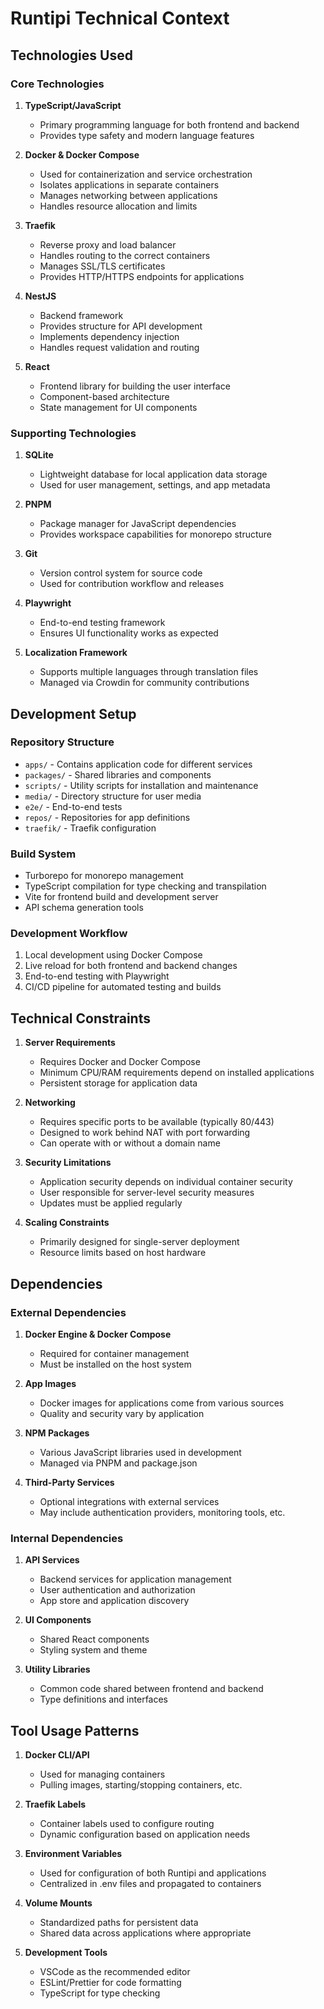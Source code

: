 # Runtipi Technical Context

## Technologies Used

### Core Technologies

1. **TypeScript/JavaScript**
   - Primary programming language for both frontend and backend
   - Provides type safety and modern language features

2. **Docker & Docker Compose**
   - Used for containerization and service orchestration
   - Isolates applications in separate containers
   - Manages networking between applications
   - Handles resource allocation and limits

3. **Traefik**
   - Reverse proxy and load balancer
   - Handles routing to the correct containers
   - Manages SSL/TLS certificates
   - Provides HTTP/HTTPS endpoints for applications

4. **NestJS**
   - Backend framework
   - Provides structure for API development
   - Implements dependency injection
   - Handles request validation and routing

5. **React**
   - Frontend library for building the user interface
   - Component-based architecture
   - State management for UI components

### Supporting Technologies

1. **SQLite**
   - Lightweight database for local application data storage
   - Used for user management, settings, and app metadata

2. **PNPM**
   - Package manager for JavaScript dependencies
   - Provides workspace capabilities for monorepo structure

3. **Git**
   - Version control system for source code
   - Used for contribution workflow and releases

4. **Playwright**
   - End-to-end testing framework
   - Ensures UI functionality works as expected

5. **Localization Framework**
   - Supports multiple languages through translation files
   - Managed via Crowdin for community contributions

## Development Setup

### Repository Structure

- `apps/` - Contains application code for different services
- `packages/` - Shared libraries and components
- `scripts/` - Utility scripts for installation and maintenance
- `media/` - Directory structure for user media
- `e2e/` - End-to-end tests
- `repos/` - Repositories for app definitions
- `traefik/` - Traefik configuration

### Build System

- Turborepo for monorepo management
- TypeScript compilation for type checking and transpilation
- Vite for frontend build and development server
- API schema generation tools

### Development Workflow

1. Local development using Docker Compose
2. Live reload for both frontend and backend changes
3. End-to-end testing with Playwright
4. CI/CD pipeline for automated testing and builds

## Technical Constraints

1. **Server Requirements**
   - Requires Docker and Docker Compose
   - Minimum CPU/RAM requirements depend on installed applications
   - Persistent storage for application data

2. **Networking**
   - Requires specific ports to be available (typically 80/443)
   - Designed to work behind NAT with port forwarding
   - Can operate with or without a domain name

3. **Security Limitations**
   - Application security depends on individual container security
   - User responsible for server-level security measures
   - Updates must be applied regularly

4. **Scaling Constraints**
   - Primarily designed for single-server deployment
   - Resource limits based on host hardware

## Dependencies

### External Dependencies

1. **Docker Engine & Docker Compose**
   - Required for container management
   - Must be installed on the host system

2. **App Images**
   - Docker images for applications come from various sources
   - Quality and security vary by application

3. **NPM Packages**
   - Various JavaScript libraries used in development
   - Managed via PNPM and package.json

4. **Third-Party Services**
   - Optional integrations with external services
   - May include authentication providers, monitoring tools, etc.

### Internal Dependencies

1. **API Services**
   - Backend services for application management
   - User authentication and authorization
   - App store and application discovery

2. **UI Components**
   - Shared React components
   - Styling system and theme

3. **Utility Libraries**
   - Common code shared between frontend and backend
   - Type definitions and interfaces

## Tool Usage Patterns

1. **Docker CLI/API**
   - Used for managing containers
   - Pulling images, starting/stopping containers, etc.

2. **Traefik Labels**
   - Container labels used to configure routing
   - Dynamic configuration based on application needs

3. **Environment Variables**
   - Used for configuration of both Runtipi and applications
   - Centralized in .env files and propagated to containers

4. **Volume Mounts**
   - Standardized paths for persistent data
   - Shared data across applications where appropriate

5. **Development Tools**
   - VSCode as the recommended editor
   - ESLint/Prettier for code formatting
   - TypeScript for type checking